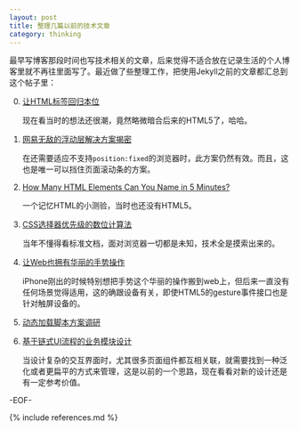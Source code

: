 ```yaml
---
layout: post
title: 整理几篇以前的技术文章
category: thinking
---
```


最早写博客那段时间也写技术相关的文章，后来觉得不适合放在记录生活的个人博客里就不再往里面写了。最近做了些整理工作，把使用Jekyll之前的文章都汇总到这个帖子里：

0.	[让HTML标签回归本位](/blog/posts/let-html-tags-become-themselves.html)

	现在看当时的想法还很潮，竟然略微暗合后来的HTML5了，哈哈。

0.	[网易无敌的浮动层解决方案揭密](/blog/posts/unbelivable-float-layer-of-163.html)
	
	在还需要适应不支持`position:fixed`的浏览器时，此方案仍然有效。而且，这也是唯一可以挡住页面滚动条的方案。

0.	[How Many HTML Elements Can You Name in 5 Minutes?](/blog/posts/how-many-html-elements-can-you-name-in-5-minutes.html)
	
	一个记忆HTML的小测验，当时也还没有HTML5。

0.	[CSS选择器优先级的数位计算法](/blog/posts/css-selector-pri-calculation.html)
	
	当年不懂得看标准文档，面对浏览器一切都是未知，技术全是摸索出来的。

0.	[让Web也拥有华丽的手势操作](/blog/posts/give-web-ability-to-use-gesture.html)
	
	iPhone刚出的时候特别想把手势这个华丽的操作搬到web上，但后来一直没有任何场景觉得适用，这的确跟设备有关，即使HTML5的gesture事件接口也是针对触屏设备的。

0.	[动态加载脚本方案调研](/blog/posts/dynamic-loading-of-script.html)

0.	[基于链式UI流程的业务模块设计](/blog/posts/business-module-solution-based-on-chaining-ui-flow-design.html)
	
	当设计复杂的交互界面时，尤其很多页面组件都互相关联，就需要找到一种泛化或者更扁平的方式来管理，这是以前的一个思路，现在看看对新的设计还是有一定参考价值。

-EOF-

{% include references.md %}

